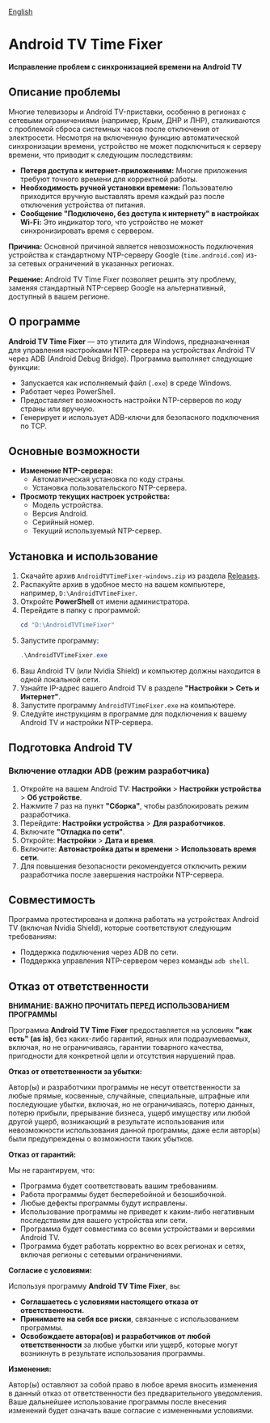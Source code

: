 [English](https://github.com/civisrom/android-tv-date-time/blob/main/README_EN.md)

# Android TV Time Fixer

**Исправление проблем с синхронизацией времени на Android TV**

## Описание проблемы

Многие телевизоры и Android TV-приставки, особенно в регионах с сетевыми ограничениями (например, Крым, ДНР и ЛНР), сталкиваются с проблемой сброса системных часов после отключения от электросети. Несмотря на включенную функцию автоматической синхронизации времени, устройство не может подключиться к серверу времени, что приводит к следующим последствиям:

*   **Потеря доступа к интернет-приложениям:** Многие приложения требуют точного времени для корректной работы.
*   **Необходимость ручной установки времени:** Пользователю приходится вручную выставлять время каждый раз после отключения устройства от питания.
*   **Сообщение "Подключено, без доступа к интернету" в настройках Wi-Fi:** Это индикатор того, что устройство не может синхронизировать время с сервером.

**Причина:** Основной причиной является невозможность подключения устройства к стандартному NTP-серверу Google (`time.android.com`) из-за сетевых ограничений в указанных регионах.

**Решение:** Android TV Time Fixer позволяет решить эту проблему, заменяя стандартный NTP-сервер Google на альтернативный, доступный в вашем регионе.

## О программе

**Android TV Time Fixer** — это утилита для Windows, предназначенная для управления настройками NTP-сервера на устройствах Android TV через ADB (Android Debug Bridge). Программа выполняет следующие функции:

*   Запускается как исполняемый файл (`.exe`) в среде Windows.
*   Работает через PowerShell.
*   Предоставляет возможность настройки NTP-серверов по коду страны или вручную.
*   Генерирует и использует ADB-ключи для безопасного подключения по TCP.

## Основные возможности

*   **Изменение NTP-сервера:**
    *   Автоматическая установка по коду страны.
    *   Установка пользовательского NTP-сервера.
*   **Просмотр текущих настроек устройства:**
    *   Модель устройства.
    *   Версия Android.
    *   Серийный номер.
    *   Текущий используемый NTP-сервер.

## Установка и использование

1.  Скачайте архив `AndroidTVTimeFixer-windows.zip` из раздела [Releases](https://github.com/civisrom/android-tv-date-time/releases).
2.  Распакуйте архив в удобное место на вашем компьютере, например, `D:\AndroidTVTimeFixer`.
3.  Откройте **PowerShell** от имени администратора.
4.  Перейдите в папку с программой:
    ```powershell
    cd "D:\AndroidTVTimeFixer"
    ```
5.  Запустите программу:
    ```powershell
    .\AndroidTVTimeFixer.exe
    ```
6.  Ваш Android TV (или Nvidia Shield) и компьютер должны находится в одной локальной сети.
7.  Узнайте IP-адрес вашего Android TV в разделе **"Настройки > Сеть и Интернет"**.
8.  Запустите программу `AndroidTVTimeFixer.exe` на компьютере.
9.  Следуйте инструкциям в программе для подключения к вашему Android TV и настройки NTP-сервера.

## Подготовка Android TV

### Включение отладки ADB (режим разработчика)

1.  Откройте на вашем Android TV: **Настройки** > **Настройки устройства** > **Об устройстве**.
2.  Нажмите 7 раз на пункт **"Сборка"**, чтобы разблокировать режим разработчика.
3.  Перейдите: **Настройки устройства** > **Для разработчиков**.
4.  Включите **"Отладка по сети"**.
5.  Откройте: **Настройки** > **Дата и время**.
6.  Включите: **Автонастройка даты и времени** > **Использовать время сети**.
7.  Для повышения безопасности рекомендуется отключить режим разработчика после завершения настройки NTP-сервера.

## Совместимость

Программа протестирована и должна работать на устройствах Android TV (включая Nvidia Shield), которые соответствуют следующим требованиям:

*   Поддержка подключения через ADB по сети.
*   Поддержка управления NTP-сервером через команды `adb shell`.

## Отказ от ответственности

**ВНИМАНИЕ: ВАЖНО ПРОЧИТАТЬ ПЕРЕД ИСПОЛЬЗОВАНИЕМ ПРОГРАММЫ**

Программа **Android TV Time Fixer** предоставляется на условиях **"как есть" (as is)**, без каких-либо гарантий, явных или подразумеваемых, включая, но не ограничиваясь, гарантии товарного качества, пригодности для конкретной цели и отсутствия нарушений прав.

**Отказ от ответственности за убытки:**

Автор(ы) и разработчики программы не несут ответственности за любые прямые, косвенные, случайные, специальные, штрафные или последующие убытки, включая, но не ограничиваясь, потерю данных, потерю прибыли, прерывание бизнеса, ущерб имуществу или любой другой ущерб, возникающий в результате использования или невозможности использования данной программы, даже если автор(ы) были предупреждены о возможности таких убытков.

**Отказ от гарантий:**

Мы не гарантируем, что:

*   Программа будет соответствовать вашим требованиям.
*   Работа программы будет бесперебойной и безошибочной.
*   Любые дефекты программы будут исправлены.
*   Использование программы не приведет к каким-либо негативным последствиям для вашего устройства или сети.
*   Программа будет совместима со всеми устройствами и версиями Android TV.
*   Программа будет работать корректно во всех регионах и сетях, включая регионы с сетевыми ограничениями.

**Согласие с условиями:**

Используя программу **Android TV Time Fixer**, вы:

*   **Соглашаетесь с условиями настоящего отказа от ответственности.**
*   **Принимаете на себя все риски**, связанные с использованием программы.
*   **Освобождаете автора(ов) и разработчиков от любой ответственности** за любые убытки или ущерб, которые могут возникнуть в результате использования программы.

**Изменения:**

Автор(ы) оставляют за собой право в любое время вносить изменения в данный отказ от ответственности без предварительного уведомления. Ваше дальнейшее использование программы после внесения изменений будет означать ваше согласие с измененными условиями.
